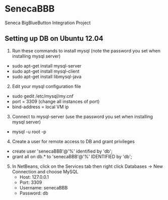SenecaBBB
=========

Seneca BigBlueButton Integration Project


Setting up DB on Ubuntu 12.04
-----------------------------

1) Run these commands to install mysql (note the password you set when installing mysql server)
- sudo apt-get install mysql-server
- sudo apt-get install mysql-client
- sudo apt-get install libmysql-java
	
2) Edit your mysql configuration file
- sudo gedit /etc/mysql/my.cnf
- port = 3309 (change all instances of port)
- bind-address = local VM ip

3) Connect to mysql-server (use the password you set when installing mysql server)
- mysql -u root -p

4) Create a user for remote access to DB and grant privileges
- create user 'senecaBBB'@'%' identified by 'db';
- grant all on db.* to 'senecaBBB'@'%' IDENTIFIED by 'db';

5) In NetBeans, click on the Services tab then right click Databases -> New Connection 
   and choose MySQL
   - Host: 127.0.0.1
   - Port: 3309
   - Username: senecaBBB
   - Password: db
